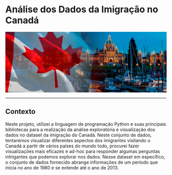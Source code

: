 # Análise dos Dados da Imigração no Canadá

<p align="center"><img src="./canada_image.jpg" ></p>

---
## Contexto


Neste projeto, utilizei a linguagem de programação Python e suas principais bibliotecas para a realização da análise exploratória e visualização dos dados no dataset da imigração do Canadá. Neste conjunto de dados, tentaremos visualizar diferentes aspectos dos imigrantes visitando o Canadá a partir de vários países do mundo todo, procurei fazer visualizações mais eficazes e ad-hoc para responder  algumas perguntas intrigantes que podemos explorar nos dados. Nesse dataset em específico, o conjunto de dados fornecido abrange informações de um período que inicia no ano de 1980  e se extende até o ano de 2013.
